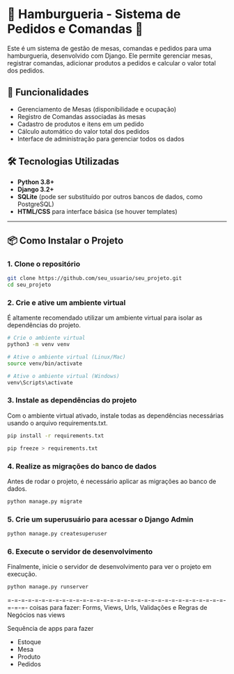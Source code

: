 # 🍔 Hamburgueria - Sistema de Pedidos e Comandas 🍟

Este é um sistema de gestão de mesas, comandas e pedidos para uma hamburgueria, desenvolvido com Django. Ele permite gerenciar mesas, registrar comandas, adicionar produtos a pedidos e calcular o valor total dos pedidos.

## 🚀 Funcionalidades

- Gerenciamento de Mesas (disponibilidade e ocupação)
- Registro de Comandas associadas às mesas
- Cadastro de produtos e itens em um pedido
- Cálculo automático do valor total dos pedidos
- Interface de administração para gerenciar todos os dados

## 🛠️ Tecnologias Utilizadas

- **Python 3.8+**
- **Django 3.2+**
- **SQLite** (pode ser substituído por outros bancos de dados, como PostgreSQL)
- **HTML/CSS** para interface básica (se houver templates)

---

## 📦 Como Instalar o Projeto

### 1. Clone o repositório

```bash
git clone https://github.com/seu_usuario/seu_projeto.git
cd seu_projeto
```

### 2. Crie e ative um ambiente virtual
É altamente recomendado utilizar um ambiente virtual para isolar as dependências do projeto.

```bash
# Crie o ambiente virtual
python3 -m venv venv

# Ative o ambiente virtual (Linux/Mac)
source venv/bin/activate

# Ative o ambiente virtual (Windows)
venv\Scripts\activate
```
### 3. Instale as dependências do projeto
Com o ambiente virtual ativado, instale todas as dependências necessárias usando o arquivo requirements.txt.

```bash
pip install -r requirements.txt

pip freeze > requirements.txt
```
### 4. Realize as migrações do banco de dados
Antes de rodar o projeto, é necessário aplicar as migrações ao banco de dados.

```bash
python manage.py migrate
```

### 5. Crie um superusuário para acessar o Django Admin

```bash
python manage.py createsuperuser
```

### 6. Execute o servidor de desenvolvimento
Finalmente, inicie o servidor de desenvolvimento para ver o projeto em execução.


```bash
python manage.py runserver
```
=-=-=-=-=-=-=-=-=-=-=-=-=-=-=-=-=-=-=-=-=-=-=-=-=-=-=-=-=-=-=-=-=-=-=-
coisas para fazer: 
Forms, Views, Urls, Validações e Regras de Negócios nas views

Sequência de apps para fazer
- Estoque
- Mesa
- Produto
- Pedidos
